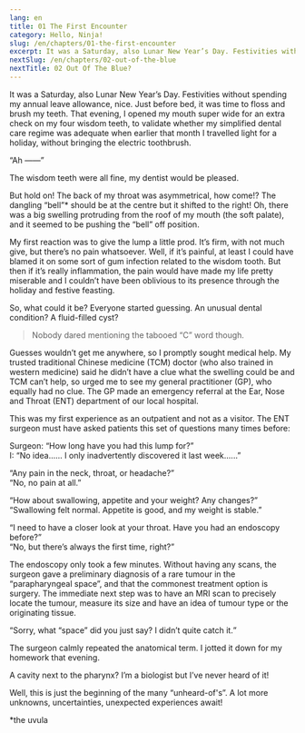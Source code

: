 ```yaml
---
lang: en
title: 01 The First Encounter
category: Hello, Ninja!
slug: /en/chapters/01-the-first-encounter
excerpt: It was a Saturday, also Lunar New Year’s Day. Festivities without spending my annual leave allowance, nice.
nextSlug: /en/chapters/02-out-of-the-blue
nextTitle: 02 Out Of The Blue?
---
```


It was a Saturday, also Lunar New Year’s Day. Festivities without spending my annual leave allowance, nice. Just before bed, it was time to floss and brush my teeth. That evening, I opened my mouth super wide for an extra check on my four wisdom teeth, to validate whether my simplified dental care regime was adequate when earlier that month I travelled light for a holiday, without bringing the electric toothbrush.

“Ah ——”

The wisdom teeth were all fine, my dentist would be pleased.

But hold on! The back of my throat was asymmetrical, how come!? The dangling “bell”* should be at the centre but it shifted to the right! Oh, there was a big swelling protruding from the roof of my mouth (the soft palate), and it seemed to be pushing the “bell” off position.

My first reaction was to give the lump a little prod. It’s firm, with not much give, but there’s no pain whatsoever. Well, if it’s painful, at least I could have blamed it on some sort of gum infection related to the wisdom tooth. But then if it’s really inflammation, the pain would have made my life pretty miserable and I couldn’t have been oblivious to its presence through the holiday and festive feasting.

So, what could it be? Everyone started guessing. An unusual dental condition? A fluid-filled cyst? 

>Nobody dared mentioning the tabooed “C”&nbsp;word&nbsp;though.

Guesses wouldn’t get me anywhere, so I promptly sought medical help. My trusted traditional Chinese medicine (TCM) doctor (who also trained in western medicine) said he didn’t have a clue what the swelling could be and TCM can’t help, so urged me to see my general practitioner (GP), who equally had no clue. The GP made an emergency referral at the Ear, Nose and Throat (ENT) department of our local hospital. 

This was my first experience as an outpatient and not as a visitor. The ENT surgeon must have asked patients this set of questions many times before:

Surgeon: “How long have you had this lump for?”<br>
I: “No idea...... I only inadvertently discovered it last week......”

“Any pain in the neck, throat, or headache?”<br>
“No, no pain at all.”

“How about swallowing, appetite and your weight? Any changes?”<br>
“Swallowing felt normal. Appetite is good, and my weight is stable.”

“I need to have a closer look at your throat. Have you had an endoscopy before?”<br>
“No, but there’s always the first time, right?”

The endoscopy only took a few minutes. Without having any scans, the surgeon gave a preliminary diagnosis of a rare tumour in the “parapharyngeal space”, and that the commonest treatment option is surgery. The immediate next step was to have an MRI scan to precisely locate the tumour, measure its size and have an idea of tumour type or the originating tissue.

<q>Sorry, what “space” did you just say? I&nbsp;didn’t quite catch it.

The surgeon calmly repeated the anatomical term. I jotted it down for my homework that evening.

A cavity next to the pharynx? I’m a biologist but I’ve never heard of it!

Well, this is just the beginning of the many “unheard-of's”. A lot more unknowns, uncertainties, unexpected experiences await!

<p class='secondary'>*the uvula